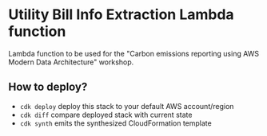 # Utility Bill Info Extraction Lambda function
Lambda function to be used for the "Carbon emissions reporting using AWS Modern Data Architecture" workshop.

## How to deploy?
* `cdk deploy`      deploy this stack to your default AWS account/region
* `cdk diff`        compare deployed stack with current state
* `cdk synth`       emits the synthesized CloudFormation template